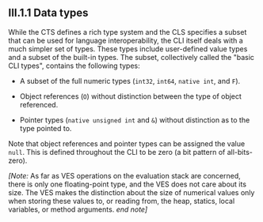 ## III.1.1 Data types

While the CTS defines a rich type system and the CLS specifies a subset that can be used for language interoperability, the CLI itself deals with a much simpler set of types. These types include user-defined value types and a subset of the built-in types.  The subset, collectively called the "basic CLI types", contains the following types:

 * A subset of the full numeric types (`int32`, `int64`, `native int`, and `F`).

 * Object references (`O`) without distinction between the type of object referenced.

 * Pointer types (`native unsigned int` and `&`) without distinction as to the type pointed to.

Note that object references and pointer types can be assigned the value `null`. This is defined throughout the CLI to be zero (a bit pattern of all-bits-zero).

_[Note:_ As far as VES operations on the evaluation stack are concerned, there is only one floating-point type, and the VES does not care about its size. The VES makes the distinction about the size of numerical values only when storing these values to, or reading from, the heap, statics, local variables, or method arguments. _end note]_
